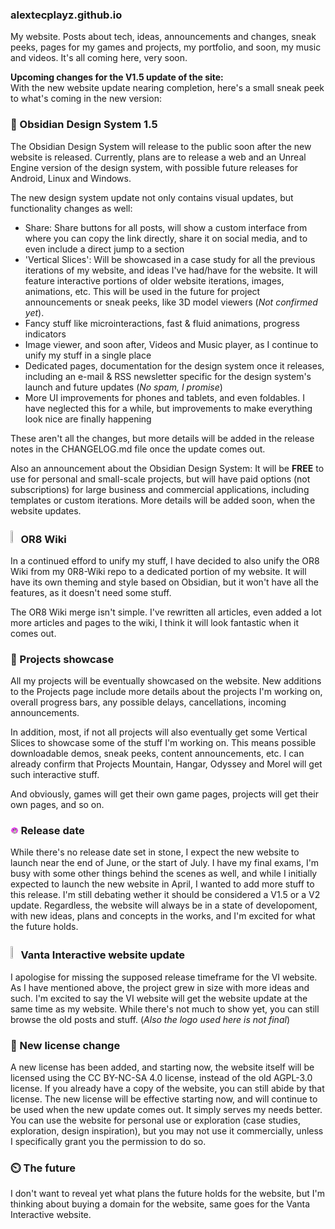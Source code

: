 ### alextecplayz.github.io
My website. Posts about tech, ideas, announcements and changes, sneak peeks, pages for my games and projects, my portfolio, and soon, my music and videos. It's all coming here, very soon.

**Upcoming changes for the V1.5 update of the site:**\
With the new website update nearing completion, here's a small sneak peek to what's coming in the new version:

### 🔲 Obsidian Design System 1.5
The Obsidian Design System will release to the public soon after the new website is released. Currently, plans are to release a web and an Unreal Engine version of the design system, with possible future releases for Android, Linux and Windows.

The new design system update not only contains visual updates, but functionality changes as well:
- Share: Share buttons for all posts, will show a custom interface from where you can copy the link directly, share it on social media, and to even include a direct jump to a section
- 'Vertical Slices': Will be showcased in a case study for all the previous iterations of my website, and ideas I've had/have for the website. It will feature interactive portions of older website iterations, images, animations, etc. This will be used in the future for project announcements or sneak peeks, like 3D model viewers (*Not confirmed yet*).
- Fancy stuff like microinteractions, fast & fluid animations, progress indicators
- Image viewer, and soon after, Videos and Music player, as I continue to unify my stuff in a single place
- Dedicated pages, documentation for the design system once it releases, including an e-mail & RSS newsletter specific for the design system's launch and future updates (*No spam, I promise*)
- More UI improvements for phones and tablets, and even foldables. I have neglected this for a while, but improvements to make everything look nice are finally happening

These aren't all the changes, but more details will be added in the release notes in the CHANGELOG.md file once the update comes out.

Also an announcement about the Obsidian Design System: It will be **FREE** to use for personal and small-scale projects, but will have paid options (not subscriptions) for large business and commercial applications, including templates or custom iterations. More details will be added soon, when the website updates.

### <img src="https://i.ibb.co/Yc3F8XC/ORB-Server.webp" height="2.5%" width="2.5%"> OR8 Wiki
In a continued efford to unify my stuff, I have decided to also unify the OR8 Wiki from my 0R8-Wiki repo to a dedicated portion of my website. It will have its own theming and style based on Obsidian, but it won't have all the features, as it doesn't need some stuff.

The OR8 Wiki merge isn't simple. I've rewritten all articles, even added a lot more articles and pages to the wiki, I think it will look fantastic when it comes out.

### 📂 Projects showcase
All my projects will be eventually showcased on the website. New additions to the Projects page include more details about the projects I'm working on, overall progress bars, any possible delays, cancellations, incoming announcements.

In addition, most, if not all projects will also eventually get some Vertical Slices to showcase some of the stuff I'm working on. This means possible downloadable demos, sneak peeks, content announcements, etc. I can already confirm that Projects Mountain, Hangar, Odyssey and Morel will get such interactive stuff.

And obviously, games will get their own game pages, projects will get their own pages, and so on.

### <img src="https://raw.githubusercontent.com/alextecplayz/alextecplayz.github.io/main/favicon/android-chrome-192x192.png" height="2.5%" width="2.5%"> Release date
While there's no release date set in stone, I expect the new website to launch near the end of June, or the start of July. I have my final exams, I'm busy with some other things behind the scenes as well, and while I initially expected to launch the new website in April, I wanted to add more stuff to this release. I'm still debating wether it should be considered a V1.5 or a V2 update. Regardless, the website will always be in a state of developoment, with new ideas, plans and concepts in the works, and I'm excited for what the future holds.

### <img src="https://i.ibb.co/ZYbPHGV/Manifold-White.png" height="2.5%" width="2.5%"> Vanta Interactive website update
I apologise for missing the supposed release timeframe for the VI website. As I have mentioned above, the project grew in size with more ideas and such. I'm excited to say the VI website will get the website update at the same time as my website. While there's not much to show yet, you can still browse the old posts and stuff. (*Also the logo used here is not final*)

### 📄 New license change
A new license has been added, and starting now, the website itself will be licensed using the CC BY-NC-SA 4.0 license, instead of the old AGPL-3.0 license. If you already have a copy of the website, you can still abide by that license. The new license will be effective starting now, and will continue to be used when the new update comes out. It simply serves my needs better. You can use the website for personal use or exploration (case studies, exploration, design inspiration), but you may not use it commercially, unless I specifically grant you the permission to do so.

### ⏲️ The future
I don't want to reveal yet what plans the future holds for the website, but I'm thinking about buying a domain for the website, same goes for the Vanta Interactive website.
